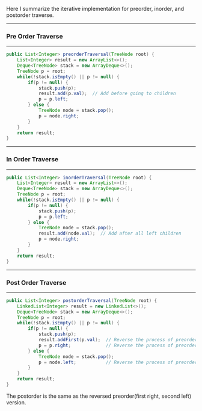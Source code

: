 Here I summarize the iterative implementation for preorder, inorder, and postorder traverse.

------

### Pre Order Traverse

------

```java
public List<Integer> preorderTraversal(TreeNode root) {
    List<Integer> result = new ArrayList<>();
    Deque<TreeNode> stack = new ArrayDeque<>();
    TreeNode p = root;
    while(!stack.isEmpty() || p != null) {
        if(p != null) {
            stack.push(p);
            result.add(p.val);  // Add before going to children
            p = p.left;
        } else {
            TreeNode node = stack.pop();
            p = node.right;   
        }
    }
    return result;
}

```

------

### In Order Traverse

------

```java
public List<Integer> inorderTraversal(TreeNode root) {
    List<Integer> result = new ArrayList<>();
    Deque<TreeNode> stack = new ArrayDeque<>();
    TreeNode p = root;
    while(!stack.isEmpty() || p != null) {
        if(p != null) {
            stack.push(p);
            p = p.left;
        } else {
            TreeNode node = stack.pop();
            result.add(node.val);  // Add after all left children
            p = node.right;   
        }
    }
    return result;
}

```

------

### Post Order Traverse

------

```java
public List<Integer> postorderTraversal(TreeNode root) {
    LinkedList<Integer> result = new LinkedList<>();
    Deque<TreeNode> stack = new ArrayDeque<>();
    TreeNode p = root;
    while(!stack.isEmpty() || p != null) {
        if(p != null) {
            stack.push(p);
            result.addFirst(p.val);  // Reverse the process of preorder
            p = p.right;             // Reverse the process of preorder
        } else {
            TreeNode node = stack.pop();
            p = node.left;           // Reverse the process of preorder
        }
    }
    return result;
}
```
The postorder is the same as the reversed preorder(first right, second left) version.
